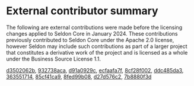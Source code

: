 # External contributor summary

The following are external contributions were made before the licensing changes applied to Seldon Core in January 2024. These contributions previously contributed to Seldon Core under the Apache 2.0 license, however Seldon may include such contributions as part of a larger project that constitutes a derivative work of the project and is licensed as a whole under the Business Source License 1.1.

[d3502062b](https://github.com/SeldonIO/seldon-core/commit/d3502062b), [932738aca](https://github.com/SeldonIO/seldon-core/commit/932738aca), [d91a0929c](https://github.com/SeldonIO/seldon-core/commit/d91a0929c), [ecfaafa7f](https://github.com/SeldonIO/seldon-core/commit/ecfaafa7f), [8cf28f002](https://github.com/SeldonIO/seldon-core/commit/8cf28f002), [ddc485da3](https://github.com/SeldonIO/seldon-core/commit/ddc485da3), [363551714](https://github.com/SeldonIO/seldon-core/commit/363551714), [85cf41ca9](https://github.com/SeldonIO/seldon-core/commit/85cf41ca9), [8fed99b08](https://github.com/SeldonIO/seldon-core/commit/8fed99b08), [d27d576c2](https://github.com/SeldonIO/seldon-core/commit/d27d576c2), [7b8880f3d](https://github.com/SeldonIO/seldon-core/commit/7b8880f3d)
